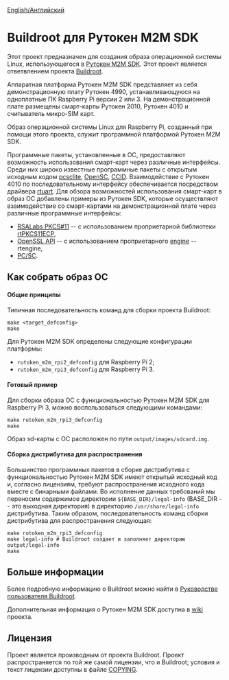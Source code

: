 [English/Английский](README.rutoken.md)

# Buildroot для Рутокен M2M SDK 

Этот проект предназначен для создания образа операционной системы Linux, использующегося в [Рутокен M2M SDK](https://www.rutoken.ru/products/all/rutoken-m2m/). Этот проект является ответвлением проекта [Buildroot](https://buildroot.org/).

Аппаратная платформа Рутокен M2M SDK представляет из себя демонстрационную плату Рутокен 4990, устанавливающуюся на одноплатные ПК Raspberry Pi версии 2 или 3. На демонстрационной плате размещены смарт-карты Рутокен 2010, Рутокен 4010 и считыватель микро-SIM карт.

Образ операционной системы Linux для Raspberry Pi, созданный при помощи этого проекта, служит программной платформой Рутокен M2M SDK.

Программные пакеты, установленные в ОС, предоставляют возможность использования смарт-карт через различные интерфейсы. Среди них широко известные программные пакеты с открытым исходным кодом [pcsclite](https://pcsclite.apdu.fr/), [OpenSC](https://github.com/OpenSC/OpenSC), [CCID](https://ccid.apdu.fr/). Взаимодействие с Рутокен 4010 по последовательному интерфейсу обеспечивается посредством драйвера [rtuart](https://github.com/AktivCo/rtuart). Для обзора возможностей использования смарт-карт в образ ОС добавлены примеры из Рутокен SDK, которые осуществляют взаимодействие со смарт-картами на демонстрационной плате через различные программные интерфейсы: 
* [RSALabs PKCS#11](https://dev.rutoken.ru/display/PUB/PKCS%2311) -- с использованием проприетарной библиотеки [rtPKCS11ECP](https://www.rutoken.ru/support/download/pkcs/), 
* [OpenSSL API](https://www.openssl.org/docs/manmaster/man3/) -- с использованием проприетарного [engine](https://github.com/openssl/openssl/blob/OpenSSL_1_1_1e/README.ENGINE) -- rtengine,
* [PC/SC](https://pcsclite.apdu.fr/api/group__API.html).

## Как собрать образ ОС

#### Общие принципы

Типичная последовательность команд для сборки проекта Buildroot:

```
make <target_defconfig>
make
```

Для Рутокен M2M SDK определены следующие конфигурации платформы:
* `rutoken_m2m_rpi2_defconfig` для Raspberry Pi 2;
* `rutoken_m2m_rpi3_defconfig` для Raspberry Pi 3.

#### Готовый пример

Для сборки образа ОС с функциональностью Рутокен M2M SDK для Raspberry Pi 3, можно воспользоваться следующими командами:

```
make rutoken_m2m_rpi3_defconfig
make
```

Образ sd-карты с ОС расположен по пути `output/images/sdcard.img`.

#### Сборка дистрибутива для распространения

Большинство программных пакетов в сборке дистрибутива с функциональностью Рутокен M2M SDK имеют открытый исходный код и, согласно лицензиям, требуют распространения исходного кода вместе с бинарными файлами. Во исполнение данных требований мы переносим содержимое директории `${BASE_DIR}/legal-info` (BASE_DIR -- это выходная директория) в директорию `/usr/share/legal-info` дистрибутива. Таким образом, последовательность команд сборки дистрибутива для распространения следующая:

```
make rutoken_m2m_rpi3_defconfig
make legal-info # Buildroot создает и заполняет директорию output/legal-info
make
```

## Больше информации

Более подробную информацию о Buildroot можно найти в [Руководстве пользователя Buildroot](https://buildroot.org/downloads/manual/manual.html).

Дополнительная информация о Рутокен M2M SDK доступна в [wiki](http://github.ru/AktivCo/rutoken-m2m-sdk-buildroot/wiki) проекта.

## Лицензия

Проект является производным от проекта Buildroot. Проект распространяется по той же самой лицензии,
что и Buildroot; условия и текст лицензии доступны в файле [COPYING](COPYING).